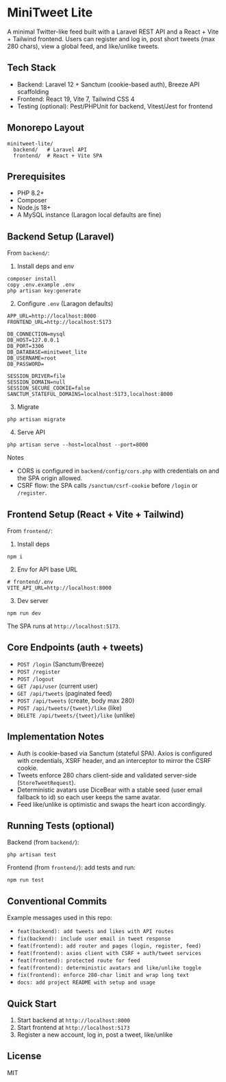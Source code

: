 # MiniTweet Lite

A minimal Twitter-like feed built with a Laravel REST API and a React + Vite + Tailwind frontend. Users can register and log in, post short tweets (max 280 chars), view a global feed, and like/unlike tweets.

## Tech Stack
- Backend: Laravel 12 + Sanctum (cookie-based auth), Breeze API scaffolding
- Frontend: React 19, Vite 7, Tailwind CSS 4
- Testing (optional): Pest/PHPUnit for backend, Vitest/Jest for frontend

## Monorepo Layout
```
minitweet-lite/
  backend/   # Laravel API
  frontend/  # React + Vite SPA
```

## Prerequisites
- PHP 8.2+
- Composer
- Node.js 18+
- A MySQL instance (Laragon local defaults are fine)

## Backend Setup (Laravel)
From `backend/`:

1) Install deps and env
```
composer install
copy .env.example .env
php artisan key:generate
```

2) Configure `.env` (Laragon defaults)
```
APP_URL=http://localhost:8000
FRONTEND_URL=http://localhost:5173

DB_CONNECTION=mysql
DB_HOST=127.0.0.1
DB_PORT=3306
DB_DATABASE=minitweet_lite
DB_USERNAME=root
DB_PASSWORD=

SESSION_DRIVER=file
SESSION_DOMAIN=null
SESSION_SECURE_COOKIE=false
SANCTUM_STATEFUL_DOMAINS=localhost:5173,localhost:8000
```

3) Migrate
```
php artisan migrate
```

4) Serve API
```
php artisan serve --host=localhost --port=8000
```

Notes
- CORS is configured in `backend/config/cors.php` with credentials on and the SPA origin allowed.
- CSRF flow: the SPA calls `/sanctum/csrf-cookie` before `/login` or `/register`.

## Frontend Setup (React + Vite + Tailwind)
From `frontend/`:

1) Install deps
```
npm i
```

2) Env for API base URL
```
# frontend/.env
VITE_API_URL=http://localhost:8000
```

3) Dev server
```
npm run dev
```

The SPA runs at `http://localhost:5173`.

## Core Endpoints (auth + tweets)
- `POST /login` (Sanctum/Breeze)
- `POST /register`
- `POST /logout`
- `GET /api/user` (current user)
- `GET /api/tweets` (paginated feed)
- `POST /api/tweets` (create, body max 280)
- `POST /api/tweets/{tweet}/like` (like)
- `DELETE /api/tweets/{tweet}/like` (unlike)

## Implementation Notes
- Auth is cookie-based via Sanctum (stateful SPA). Axios is configured with credentials, XSRF header, and an interceptor to mirror the CSRF cookie.
- Tweets enforce 280 chars client-side and validated server-side (`StoreTweetRequest`).
- Deterministic avatars use DiceBear with a stable seed (user email fallback to id) so each user keeps the same avatar.
- Feed like/unlike is optimistic and swaps the heart icon accordingly.

## Running Tests (optional)
Backend (from `backend/`):
```
php artisan test
```
Frontend (from `frontend/`): add tests and run:
```
npm run test
```

## Conventional Commits
Example messages used in this repo:
- `feat(backend): add tweets and likes with API routes`
- `fix(backend): include user email in tweet response`
- `feat(frontend): add router and pages (login, register, feed)`
- `feat(frontend): axios client with CSRF + auth/tweet services`
- `feat(frontend): protected route for feed`
- `feat(frontend): deterministic avatars and like/unlike toggle`
- `fix(frontend): enforce 280-char limit and wrap long text`
- `docs: add project README with setup and usage`

## Quick Start
1) Start backend at `http://localhost:8000`
2) Start frontend at `http://localhost:5173`
3) Register a new account, log in, post a tweet, like/unlike

## License
MIT

